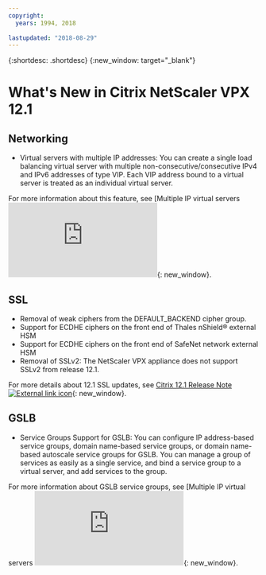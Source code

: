 ```yaml
---
copyright:
  years: 1994, 2018
  
lastupdated: "2018-08-29"
---
```


{:shortdesc: .shortdesc}
{:new_window: target="_blank"}

# What's New in Citrix NetScaler VPX 12.1

## Networking

* Virtual servers with multiple IP addresses: You can create a single load balancing virtual server with multiple non-consecutive/consecutive IPv4 and IPv6 addresses of type VIP. Each VIP address bound to a virtual server is treated as an individual virtual server.

For more information about this feature, see [Multiple IP virtual servers ![External link icon](https://docs.citrix.com/en-us/netscaler/12-1/load-balancing/load-balancing-customizing/multi-ip-virtual-servers.html){: new_window}.

## SSL
 
* Removal of weak ciphers from the DEFAULT_BACKEND cipher group. 
* Support for ECDHE ciphers on the front end of Thales nShield® external HSM
* Support for ECDHE ciphers on the front end of SafeNet network external HSM
* Removal of SSLv2: The NetScaler VPX appliance does not support SSLv2 from release 12.1.

For more details about 12.1 SSL updates, see [Citrix 12.1 Release Note ![External link icon](../../icons/launch-glyph.svg "External link icon")](https://docs.citrix.com/en-us/netscaler/12-1/downloads/release-notes-12-1-48-13.html){: new_window}.

## GSLB

* Service Groups Support for GSLB: You can configure IP address-based service groups, domain name-based service groups, or domain name-based autoscale service groups for GSLB. You can manage a group of services as easily as a single service, and bind a service group to a virtual server, and add services to the group.

For more information about GSLB service groups, see [Multiple IP virtual servers ![External link icon](https://docs.citrix.com/en-us/netscaler/12/global-server-load-balancing/configure/configuring-a-gslb-service-group.html){: new_window}.







